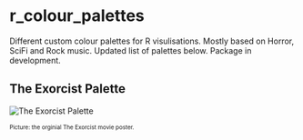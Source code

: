 # r_colour_palettes

Different custom colour palettes for R visulisations. Mostly based on Horror, SciFi and Rock music. Updated list of palettes below. Package in development.

## The Exorcist Palette

![The Exorcist Palette](exorcist/exorcistcolourpaletteexample.png)

<font size="1"> Picture: the orginial The Exorcist movie poster.</font>







